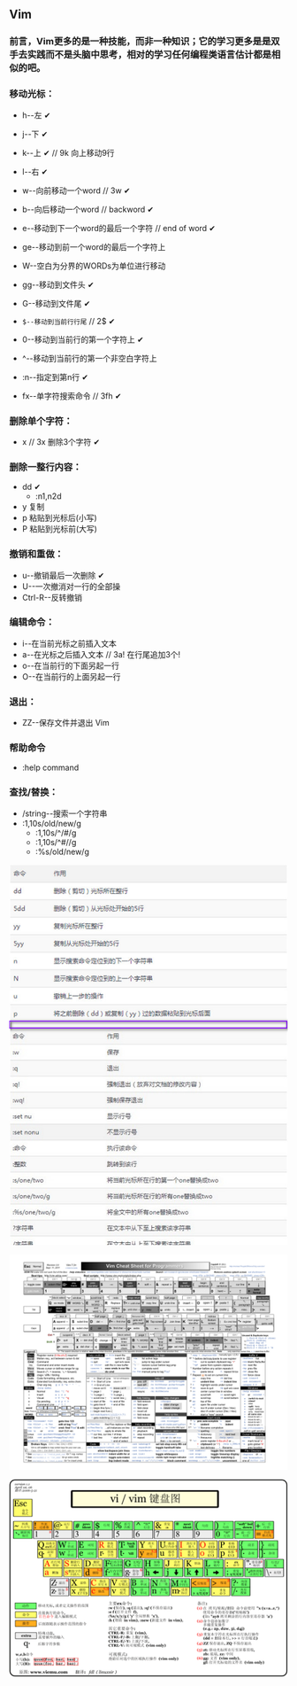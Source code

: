 ## Vim
### 前言，Vim更多的是一种技能，而非一种知识；它的学习更多是是双手去实践而不是头脑中思考，相对的学习任何编程类语言估计都是相似的吧。

### 移动光标：  
+ h--左  ✔      
+ j--下  ✔  
+ k--上  ✔   // 9k 向上移动9行   
+ l--右  ✔

+ w--向前移动一个word     // 3w  ✔
+ b--向后移动一个word     // backword  ✔
+ e--移动到下一个word的最后一个字符  // end of word  ✔
+ ge--移动到前一个word的最后一个字符上  
+ W--空白为分界的WORDs为单位进行移动  
+ gg--移动到文件头  ✔
+ G--移动到文件尾  ✔

+ `$--移动到当前行行尾`   // 2$  ✔
+ 0--移动到当前行的第一个字符上 ✔  
+ ^--移动到当前行的第一个非空白字符上  
+ :n--指定到第n行  ✔  

+ fx--单字符搜索命令   // 3fh ✔  

### 删除单个字符：  
+ x     // 3x 删除3个字符 ✔
  
### 删除一整行内容：  
+ dd  ✔  
  - :n1,n2d  
+ y 复制  
+ p 粘贴到光标后(小写)   
+ P 粘贴到光标前(大写) 
  
### 撤销和重做：  
+ u--撤销最后一次删除  ✔   
+ U--一次撤消对一行的全部操  
+ Ctrl-R--反转撤销

### 编辑命令：  
+ i--在当前光标之前插入文本  
+ a--在光标之后插入文本  // 3a! 在行尾追加3个!  
+ o--在当前行的下面另起一行    
+ O--在当前行的上面另起一行   
    
### 退出：
+ ZZ--保存文件并退出 Vim     

### 帮助命令        
+ :help command

### 查找/替换：  
+ /string--搜索一个字符串    
+ :1,10s/old/new/g   
  - :1,10s/^/#/g
  - :1,10s/^#//g
  - :%s/old/new/g  

 
![VIM](../img/VIM01.jpg)

![VIM](../img/VIM02.png) 

![VIM](../img/VIM03.png)  